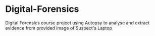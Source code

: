 # Digital-Forensics
 Digital Forensics course project using Autopsy to analyse and extract evidence from provided image of Suspect's Laptop
